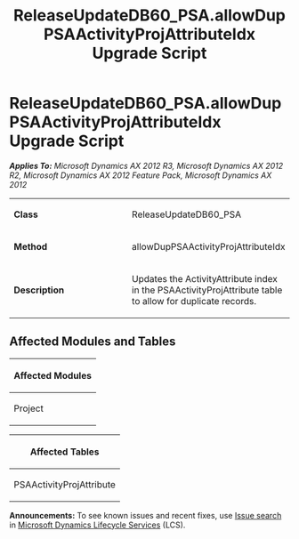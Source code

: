 ﻿---
title: ReleaseUpdateDB60_PSA.allowDupPSAActivityProjAttributeIdx Upgrade Script
TOCTitle: ReleaseUpdateDB60_PSA.allowDupPSAActivityProjAttributeIdx Upgrade Script
ms:assetid: c09db5fa-ebfc-614a-34c2-319d8f5b9c87
ms:mtpsurl: https://msdn.microsoft.com/en-us/library/JJ686769(v=AX.60)
ms:contentKeyID: 49710967
ms.date: 05/18/2015
mtps_version: v=AX.60
---

# ReleaseUpdateDB60\_PSA.allowDupPSAActivityProjAttributeIdx Upgrade Script 


_**Applies To:** Microsoft Dynamics AX 2012 R3, Microsoft Dynamics AX 2012 R2, Microsoft Dynamics AX 2012 Feature Pack, Microsoft Dynamics AX 2012_

<table>
<colgroup>
<col style="width: 50%" />
<col style="width: 50%" />
</colgroup>
<tbody>
<tr class="odd">
<td><p><strong>Class</strong></p></td>
<td><p>ReleaseUpdateDB60_PSA</p></td>
</tr>
<tr class="even">
<td><p><strong>Method</strong></p></td>
<td><p>allowDupPSAActivityProjAttributeIdx</p></td>
</tr>
<tr class="odd">
<td><p><strong>Description</strong></p></td>
<td><p>Updates the ActivityAttribute index in the PSAActivityProjAttribute table to allow for duplicate records.</p></td>
</tr>
</tbody>
</table>


## Affected Modules and Tables

<table>
<colgroup>
<col style="width: 100%" />
</colgroup>
<thead>
<tr class="header">
<th><p>Affected Modules</p></th>
</tr>
</thead>
<tbody>
<tr class="odd">
<td><p>Project</p></td>
</tr>
</tbody>
</table>


<table>
<colgroup>
<col style="width: 100%" />
</colgroup>
<thead>
<tr class="header">
<th><p>Affected Tables</p></th>
</tr>
</thead>
<tbody>
<tr class="odd">
<td><p>PSAActivityProjAttribute</p></td>
</tr>
</tbody>
</table>

  
**Announcements:** To see known issues and recent fixes, use [Issue search](http://go.microsoft.com/fwlink/?linkid=389258) in [Microsoft Dynamics Lifecycle Services](http://go.microsoft.com/fwlink/?linkid=306505) (LCS).

